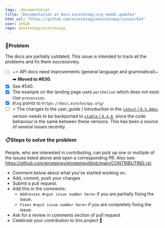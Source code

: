 ```yaml
---
tags: ,documentation
title: "Documentation at docs.einsteinpy.org needs updates"
html_url: "https://github.com/einsteinpy/einsteinpy/issues/614"
user: JeS24
repo: einsteinpy/einsteinpy
---
```


 ### 🐞**Problem**

The docs are partially outdated. This issue is intended to track all the problems and fix them successively.
- [ ] ~⭐ API docs need improvements (general language and grammatical)~ ➡️ **Moved to #630**.
- [x] See #540.
- [x] The example on the landing page uses `perihelion` which does not exist. Use `precession`.
- [x] `Blog` points to `https://docs.einsteinpy.org/`
- [ ] ⭐ The changes to the user_guide / Introduction in the [`latest` / `0.5.0dev`](https://docs.einsteinpy.org/en/latest/user_guide.html) version needs to be backported to [`stable` / `0.4.0`](https://docs.einsteinpy.org/en/stable/user_guide.html), since the code behaviour is the same between these versions. This has been a source of several issues recently.

 ### 📋**Steps to solve the problem**

People, who are interested in contributing, can pick up one or multiple of the issues listed above and open a corresponding PR. Also see: https://github.com/einsteinpy/einsteinpy/blob/main/CONTRIBUTING.rst.

 * Comment below about what you've started working on.
 * Add, commit, push your changes
 * Submit a pull request.
 * Add this in the comments:
 	- `Addresses #<put issue number here>` if you are partially fixing the issue.
 	- `Fixes #<put issue number here>` if you are completely fixing the issue.
 * Ask for a review in comments section of pull request
 * Celebrate your contribution to this project 🎉
